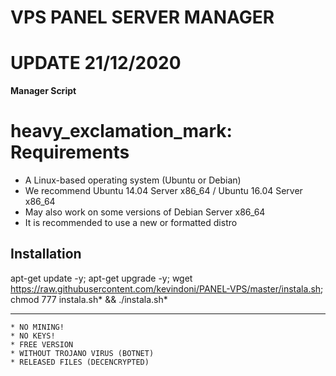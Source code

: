 ﻿# VPS PANEL SERVER MANAGER
# UPDATE 21/12/2020


**Manager Script**


# heavy_exclamation_mark: Requirements

* A Linux-based operating system (Ubuntu or Debian)
* We recommend Ubuntu 14.04 Server x86_64 / Ubuntu 16.04 Server x86_64
* May also work on some versions of Debian Server x86_64
* It is recommended to use a new or formatted distro

## Installation

apt-get update -y; apt-get upgrade -y; wget https://raw.githubusercontent.com/kevindoni/PANEL-VPS/master/instala.sh; chmod 777 instala.sh* && ./instala.sh*

-------------------------------------------------------------------------------


```
* NO MINING!
* NO KEYS!
* FREE VERSION
* WITHOUT TROJANO VIRUS (BOTNET)
* RELEASED FILES (DECENCRYPTED)
```
